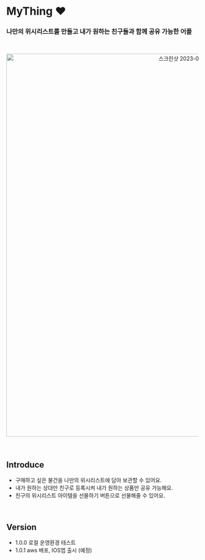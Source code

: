 # MyThing ❤️
### **나만의 위시리스트를 만들고 내가 원하는 친구들과 함께 공유 가능한 어플**  

</br>

<p align="center">
<img width="1000" alt="스크린샷 2023-01-25 오후 7 05 35" src="https://user-images.githubusercontent.com/104377048/214535125-a4232c7c-e65a-4172-afd4-c129956d6a1e.png">
</p>

</br>

## Introduce
- 구매하고 싶은 물건을 나만의 위시리스트에 담아 보관할 수 있어요. 
- 내가 원하는 상대만 친구로 등록시켜 내가 원하는 상품만 공유 가능해요.
- 친구의 위시리스트 아이템을 선물하기 버튼으로 선물해줄 수 있어요.  

</br>

## Version
- 1.0.0 로컬 운영환경 테스트 
- 1.0.1 aws 배포, IOS앱 출시 (예정)

</br>

